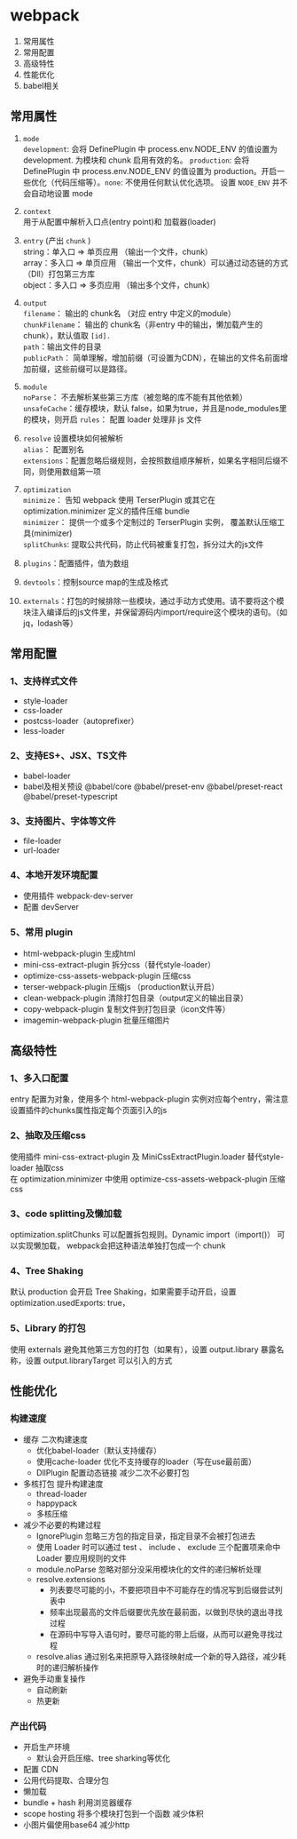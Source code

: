 # webpack
1. 常用属性
2. 常用配置
3. 高级特性
4. 性能优化
5. babel相关

## 常用属性

1. `mode`  
  `development`: 会将 DefinePlugin 中 process.env.NODE_ENV 的值设置为 development. 为模块和 chunk 启用有效的名。 
  `production`: 会将 DefinePlugin 中 process.env.NODE_ENV 的值设置为 production。开启一些优化（代码压缩等）。`none`: 不使用任何默认优化选项。
  设置 `NODE_ENV` 并不会自动地设置 mode

2. `context`  
   用于从配置中解析入口点(entry point)和 加载器(loader)

3. `entry`  (产出 `chunk` )  
   string：单入口 => 单页应用 （输出一个文件，chunk）  
   array：多入口 => 单页应用 （输出一个文件，chunk）可以通过动态链的方式（Dll）打包第三方库  
   object：多入口 => 多页应用 （输出多个文件，chunk）  

4. `output`  
   `filename`： 输出的 chunk名 （对应 entry 中定义的module）  
   `chunkFilename`： 输出的 chunk名（非entry 中的输出，懒加载产生的 chunk），默认值取 `[id].`  
   `path`：输出文件的目录  
   `publicPath`： 简单理解，增加前缀（可设置为CDN），在输出的文件名前面增加前缀，这些前缀可以是路径。
5. `module`  
   `noParse`： 不去解析某些第三方库（被忽略的库不能有其他依赖）  
   `unsafeCache`：缓存模块，默认 false，如果为true，并且是node_modules里的模块，则开启
   `rules`： 配置 loader 处理非 js 文件
6. `resolve`  设置模块如何被解析  
   `alias`： 配置别名  
   `extensions`：配置忽略后缀规则，会按照数组顺序解析，如果名字相同后缀不同，则使用数组第一项
7. `optimization`  
   `minimize`： 告知 webpack 使用 TerserPlugin 或其它在 optimization.minimizer 定义的插件压缩 bundle  
   `minimizer`： 提供一个或多个定制过的 TerserPlugin 实例， 覆盖默认压缩工具(minimizer)  
   `splitChunks`: 提取公共代码，防止代码被重复打包，拆分过大的js文件
8. `plugins`：配置插件，值为数组
9. `devtools`：控制source map的生成及格式
10. `externals`：打包的时候排除一些模块，通过手动方式使用。请不要将这个模块注入编译后的js文件里，并保留源码内import/require这个模块的语句。（如jq，lodash等）

## 常用配置

### 1、支持样式文件
+ style-loader
+ css-loader
+ postcss-loader（autoprefixer）
+ less-loader

### 2、支持ES+、JSX、TS文件
+ babel-loader
+ babel及相关预设 @babel/core @babel/preset-env @babel/preset-react @babel/preset-typescript

### 3、支持图片、字体等文件
+ file-loader
+ url-loader

### 4、本地开发环境配置
+ 使用插件 webpack-dev-server
+ 配置 devServer

### 5、常用 plugin
+ html-webpack-plugin 生成html
+ mini-css-extract-plugin 拆分css（替代style-loader）
+ optimize-css-assets-webpack-plugin 压缩css
+ terser-webpack-plugin 压缩js （production默认开启）
+ clean-webpack-plugin 清除打包目录（output定义的输出目录）
+ copy-webpack-plugin 复制文件到打包目录（icon文件等）
+ imagemin-webpack-plugin 批量压缩图片


## 高级特性

### 1、多入口配置
entry 配置为对象，使用多个 html-webpack-plugin 实例对应每个entry，需注意设置插件的chunks属性指定每个页面引入的js

### 2、抽取及压缩css
使用插件 mini-css-extract-plugin 及 MiniCssExtractPlugin.loader 替代style-loader 抽取css  
在 optimization.minimizer 中使用 optimize-css-assets-webpack-plugin 压缩css
### 3、code splitting及懒加载
optimization.splitChunks 可以配置拆包规则。Dynamic import（import()） 可以实现懒加载， webpack会把这种语法单独打包成一个 chunk
### 4、Tree Shaking
默认 production 会开启 Tree Shaking，如果需要手动开启，设置 optimization.usedExports: true，
### 5、Library 的打包
使用 externals 避免其他第三方包的打包（如果有），设置 output.library 暴露名称，设置 output.libraryTarget 可以引入的方式

## 性能优化

### 构建速度
+ 缓存 二次构建速度
  + 优化babel-loader（默认支持缓存）
  + 使用cache-loader 优化不支持缓存的loader（写在use最前面）
  + DllPlugin 配置动态链接 减少二次不必要打包
+ 多核打包 提升构建速度
  + thread-loader
  + happypack
  + 多核压缩 
+ 减少不必要的构建过程
  + IgnorePlugin 忽略三方包的指定目录，指定目录不会被打包进去
  + 使用 Loader 时可以通过 test 、 include 、 exclude 三个配置项来命中 Loader 要应用规则的文件
  + module.noParse 忽略对部分没采用模块化的文件的递归解析处理
  + resolve.extensions 
    + 列表要尽可能的小，不要把项目中不可能存在的情况写到后缀尝试列表中
    + 频率出现最高的文件后缀要优先放在最前面，以做到尽快的退出寻找过程
    + 在源码中写导入语句时，要尽可能的带上后缀，从而可以避免寻找过程
  + resolve.alias 通过别名来把原导入路径映射成一个新的导入路径，减少耗时的递归解析操作
+ 避免手动重复操作
  + 自动刷新
  + 热更新

### 产出代码
+ 开启生产环境
  + 默认会开启压缩、tree sharking等优化
+ 配置 CDN
+ 公用代码提取、合理分包
+ 懒加载
+ bundle + hash 利用浏览器缓存
+ scope hosting 将多个模块打包到一个函数 减少体积
+ 小图片偏使用base64 减少http